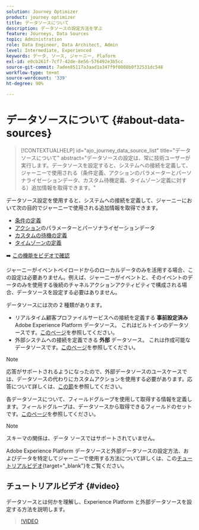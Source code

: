 ```yaml
---
solution: Journey Optimizer
product: journey optimizer
title: データソースについて
description: データソースの設定方法を学ぶ
feature: Journeys, Data Sources
topic: Administration
role: Data Engineer, Data Architect, Admin
level: Intermediate, Experienced
keywords: データ, ソース, ジャーニー, Plaform
exl-id: e0cb261f-7cf7-42de-8e56-576492e3b5cc
source-git-commit: 7adee85117a3aad1a347f9f0808b0f32531dc548
workflow-type: tm+mt
source-wordcount: '339'
ht-degree: 90%

---
```


# データソースについて {#about-data-sources}

>[!CONTEXTUALHELP]
>id="ajo_journey_data_source_list"
>title="データソースについて"
>abstract="データソースの設定は、常に技術ユーザーが実行します。データソースを設定すると、システムへの接続を定義して、ジャーニーで使用される（条件定義、アクションのパラメーターとパーソナライゼーションデータ、カスタム待機定義、タイムゾーン定義に対する）追加情報を取得できます。"

データソース設定を使用すると、システムへの接続を定義して、ジャーニーにおいて次の目的でジャーニーで使用される追加情報を取得できます。

* [条件の定義](../building-journeys/condition-activity.md)
* [アクション](../action/action.md)のパラメーターとパーソナライゼーションデータ
* [カスタムの待機の定義](../building-journeys/wait-activity.md#custom)
* [タイムゾーンの定義](../building-journeys/timezone-management.md)

➡️ [この機能をビデオで確認](#video)

ジャーニーがイベントペイロードからのローカルデータのみを活用する場合、この設定は必要ありません。例えば、ジャーニーがイベントと、そのイベントのデータのみを使用する後続のチャネルアクションアクティビティで構成される場合、データソースを設定する必要はありません。

データソースには次の 2 種類があります。

* リアルタイム顧客プロファイルサービスへの接続を定義する **事前設定済み** Adobe Experience Platform データソース。 これはビルトインのデータソースです。[このページ](../datasource/adobe-experience-platform-data-source.md)を参照してください。
* 外部システムへの接続を定義できる **外部** データソース。 これは作成可能なデータソースです。[このページ](../datasource/external-data-sources.md)を参照してください。

>[!NOTE]
>
>応答がサポートされるようになったので、外部データソースのユースケースでは、データソースの代わりにカスタムアクションを使用する必要があります。応答について詳しくは、[この節](../action/action-response.md)を参照してください。

各データソースについて、フィールドグループを使用して取得する情報を定義します。フィールドグループは、データソースから取得できるフィールドのセットです。[このページ](../datasource/configure-data-sources.md#define-field-groups)を参照してください。

>[!NOTE]
>
>スキーマの関係は、データ ソースではサポートされていません。

Adobe Experience Platform データソースと外部データソースの設定方法、およびデータを特定してジャーニーで使用する方法について詳しくは、この[チュートリアルビデオ](https://experienceleague.adobe.com/docs/journey-optimizer-learn/tutorials/journey-configuration/configure-data-sources.html?lang=ja){target="_blank"}をご覧ください。

## チュートリアルビデオ {#video}

データソースとは何かを理解し、Experience Platform と外部データソースを設定する方法を説明します。

>[!VIDEO](https://video.tv.adobe.com/v/334256?quality=12)

